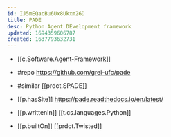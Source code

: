 ```yaml
---
id: IJ5mEQacBu6Ux8Ukxm26D
title: PADE
desc: Python Agent DEvelopment framework
updated: 1694359606787
created: 1637793632731
---
```


- [[c.Software.Agent-Framework]]
- #repo https://github.com/grei-ufc/pade
- #similar [[prdct.SPADE]]

- [[p.hasSite]] https://pade.readthedocs.io/en/latest/
- [[p.writtenIn]] [[t.cs.languages.Python]]
- [[p.builtOn]] [[prdct.Twisted]]
